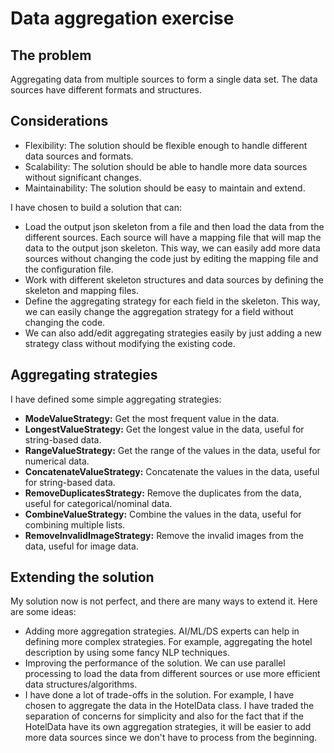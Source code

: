 # Data aggregation exercise
## The problem
Aggregating data from multiple sources to form a single data set. The data sources have different formats and structures.
## Considerations
- Flexibility: The solution should be flexible enough to handle different data sources and formats. 
- Scalability: The solution should be able to handle more data sources without significant changes.
- Maintainability: The solution should be easy to maintain and extend.

I have chosen to build a solution that can:
- Load the output json skeleton from a file and then load the data from the different sources. Each source will have a mapping file that will map the data to the output json skeleton. This way, we can easily add more data sources without changing the code just by editing the mapping file and the configuration file.
- Work with different skeleton structures and data sources by defining the skeleton and mapping files.
- Define the aggregating strategy for each field in the skeleton. This way, we can easily change the aggregation strategy for a field without changing the code.
- We can also add/edit aggregating strategies easily by just adding a new strategy class without modifying the existing code.

## Aggregating strategies

I have defined some simple aggregating strategies:
- **ModeValueStrategy:** Get the most frequent value in the data.
- **LongestValueStrategy:** Get the longest value in the data, useful for string-based data.
- **RangeValueStrategy:** Get the range of the values in the data, useful for numerical data.
- **ConcatenateValueStrategy:** Concatenate the values in the data, useful for string-based data.
- **RemoveDuplicatesStrategy:** Remove the duplicates from the data, useful for categorical/nominal data.
- **CombineValueStrategy:** Combine the values in the data, useful for combining multiple lists.
- **RemoveInvalidImageStrategy:** Remove the invalid images from the data, useful for image data.

## Extending the solution

My solution now is not perfect, and there are many ways to extend it. Here are some ideas:
- Adding more aggregation strategies. AI/ML/DS experts can help in defining more complex strategies. For example, aggregating the hotel description by using some fancy NLP techniques.
- Improving the performance of the solution. We can use parallel processing to load the data from different sources or use more efficient data structures/algorithms.
- I have done a lot of trade-offs in the solution. For example, I have chosen to aggregate the data in the HotelData class. I have traded the separation of concerns for simplicity and also for the fact that if the HotelData have its own aggregation strategies, it will be easier to add more data sources since we don't have to process from the beginning.